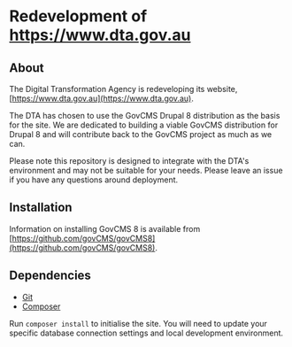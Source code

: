 # Redevelopment of https://www.dta.gov.au

## About

The Digital Transformation Agency is redeveloping its website, [https://www.dta.gov.au](https://www.dta.gov.au).

The DTA has chosen to use the GovCMS Drupal 8 distribution as the basis for the site. We are dedicated to building a viable GovCMS distribution for Drupal 8 and will contribute back to the GovCMS project as much as we can.

Please note this repository is designed to integrate with the DTA's environment and may not be suitable for your needs. Please leave an issue if you have any questions around deployment.

## Installation

Information on installing GovCMS 8 is available from [https://github.com/govCMS/govCMS8](https://github.com/govCMS/govCMS8).

## Dependencies

* [Git](http://git-scm.com/)
* [Composer](https://getcomposer.org/)

Run `composer install` to initialise the site. You will need to update your specific database connection settings and local development environment.
